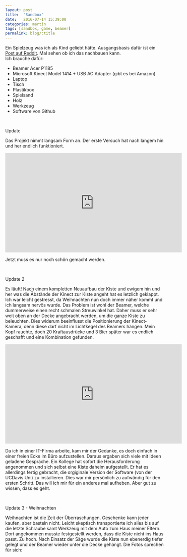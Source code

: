 ```yaml
---
layout: post
title:  "Sandbox"
date:   2016-07-14 15:39:00
categories: martin
tags: [sandbox, game, beamer]
permalink: blog/:title
---
```


Ein Spielzeug was ich als Kind geliebt hätte. Ausgangsbasis dafür ist ein <a href="http://imgur.com/a/Q86wR" target="_blank">Post auf Reddit</a>. Mal sehen ob ich das nachbauen kann.
<br>
Ich brauche dafür:
<ul>
<li>Beamer Acer P1185</li>
<li>Microsoft Kinect Model 1414 + USB AC Adapter (gibt es bei Amazon)</li>
<li>Laptop</li>
<li>Tisch</li>
<li>Plastikbox</li>
<li>Spielsand</li>
<li>Holz</li>
<li>Werkzeug</li>
<li>Software von Github</li>
</ul>

<br><p>Update</p>
<p>Das Projekt nimmt langsam Form an. Der erste Versuch hat nach langem hin und her endlich funktioniert.</p>
<iframe width="560" height="315" src="https://www.youtube.com/embed/9A1Nf0CvNQI" frameborder="0" allowfullscreen></iframe>
<p>Jetzt muss es nur noch schön gemacht werden.</p>

<br><p>Update 2</p>
<p>Es läuft! Nach einem kompletten Neuaufbau der Kiste und ewigem hin und her was die Äbstände der Kinect zur Kiste angeht hat es letzlich geklappt. Ich war leicht gestresst, da Weihnachten nun doch immer näher kommt und ich langsam nervös wurde. Das Problem ist wohl der Beamer, welche dummerweise einen recht schmalen Streuwinkel hat. Daher muss er sehr weit oben an der Decke angebracht werden, um die ganze Kiste zu beleuchten. Dies widerum beeinflusst die Positionierung der Kinect-Kamera, denn diese darf nicht im Lichtkegel des Beamers hängen. Mein Kopf rauchte, doch 20 Kraftausdrücke und 3 Bier später war es endlich geschafft und eine Kombination gefunden.</p>
<iframe width="560" height="315" src="https://www.youtube.com/watch?v=KoOsEiTl_5k" frameborder="0" allowfullscreen></iframe>
<p>Da ich in einer IT-Firma arbeite, kam mir der Gedanke, es doch einfach in einer freien Ecke im Büro aufzustellen. Daraus ergaben sich viele mit Ideen geladene Gespräche. Ein Kollege hat sofort die Herausforderung angenommen und sich selbst eine Kiste daheim aufgestellt. Er hat es allerdings fertig gebracht, die orgiginale Version der Software (von der UCDavis Uni) zu installieren. Dies war mir persönlich zu aufwändig für den ersten Schritt. Das will ich mir für ein anderes mal aufheben. Aber gut zu wissen, dass es geht.</p>

<br><p>Update 3 - Weihnachten</p>

<p>Weihnachten ist die Zeit der Überraschungen. Geschenke kann jeder kaufen, aber basteln nicht. Leicht skeptisch transportierte ich alles bis auf die letzte Schraube samt Werkzeug mit dem Auto zum Haus meiner Eltern. Dort angekommen musste festgestellt werden, dass die Kiste nicht ins Haus passt. Zu hoch. Nach Einsatz der Säge wurde die Kiste nun ebenerdig tiefer gelegt und der Beamer wieder unter die Decke gehängt. Die Fotos sprechen für sich:</p>
<blockquote class="imgur-embed-pub" lang="en" data-id="a/H31rY"><a href="//imgur.com/H31rY"></a></blockquote><script async src="//s.imgur.com/min/embed.js" charset="utf-8"></script>
